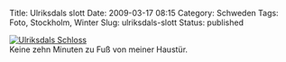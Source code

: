 Title: Ulriksdals slott
Date: 2009-03-17 08:15
Category: Schweden
Tags: Foto, Stockholm, Winter
Slug: ulriksdals-slott
Status: published

[![Ulriksdals
Schloss](/pic/ulriksdalsvinter_s.jpg "Ulriksdals Schloss")](/pic/ulriksdalsvinter_l.jpg)  
Keine zehn Minuten zu Fuß von meiner Haustür.

